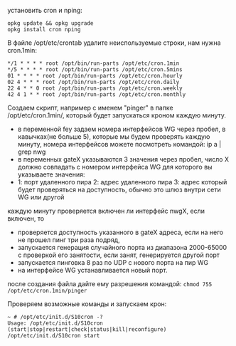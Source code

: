установить cron и nping:
```
opkg update && opkg upgrade
opkg install cron nping
```

В файле /opt/etc/crontab удалите неиспользуемые строки, нам нужна cron.1min:
```
*/1 * * * * root /opt/bin/run-parts /opt/etc/cron.1min
*/5 * * * * root /opt/bin/run-parts /opt/etc/cron.5mins
01 * * * * root /opt/bin/run-parts /opt/etc/cron.hourly
02 4 * * * root /opt/bin/run-parts /opt/etc/cron.daily
22 4 * * 0 root /opt/bin/run-parts /opt/etc/cron.weekly
42 4 1 * * root /opt/bin/run-parts /opt/etc/cron.monthly
```

Cоздаем скрипт, например с именем "pinger" в папке /opt/etc/cron.1min/, который будет запускаться кроном каждую минуту.


- в переменной fey задаем номера интерфейсов WG через пробел, в кавычках(не больше 5), которые мы будем проверять каждую минуту, номера интерфейсов можете посмотреть командой: ip a | grep nwg
- в переменных gateX указываются 3 значения через пробел, число X должно совпадать с номером интерфейса WG для которого вы указываете значения:
- 1: порт удаленного пира 2: адрес удаленного пира 3: адрес который будет проверяться на доступность, обычно это шлюз внутри сети WG или другой

каждую минуту проверяется включен ли интерфейс nwgХ, если включен, то
- проверяется доступность указанного в gateX адреса, если на него не прошел пинг три раза подряд,
- запускается генерация случайного порта из диапазона 2000-65000 с проверкой его занятости, если занят, генерируется другой порт
- запускается пинговка 8 раз по UDP с нового порта на пир WG
- на интерфейсе WG устанавливается новый порт.

после создания файла дайте ему разрешения командой:
`chmod 755 /opt/etc/cron.1min/pinger`

Проверяем возможные команды и запускаем крон:
```
~ # /opt/etc/init.d/S10cron -?
Usage: /opt/etc/init.d/S10cron (start|stop|restart|check|status|kill|reconfigure)
/opt/etc/init.d/S10cron start
```
